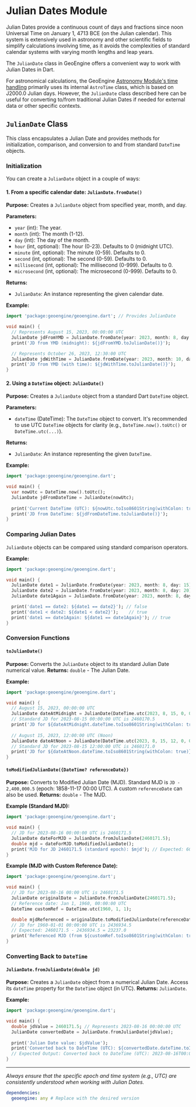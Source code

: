 # Julian Dates Module

Julian Dates provide a continuous count of days and fractions since noon Universal Time on January 1, 4713 BCE (on the Julian calendar). This system is extensively used in astronomy and other scientific fields to simplify calculations involving time, as it avoids the complexities of standard calendar systems with varying month lengths and leap years.

The `JulianDate` class in GeoEngine offers a convenient way to work with Julian Dates in Dart.

For astronomical calculations, the GeoEngine [Astronomy Module's time handling](../astronomy/time_coords/README.md#astronomical-time-astrotime) primarily uses its internal `AstroTime` class, which is based on J2000.0 Julian days. However, the `JulianDate` class described here can be useful for converting to/from traditional Julian Dates if needed for external data or other specific contexts.

## `JulianDate` Class

This class encapsulates a Julian Date and provides methods for initialization, comparison, and conversion to and from standard `DateTime` objects.

### Initialization

You can create a `JulianDate` object in a couple of ways:

#### 1. From a specific calendar date: `JulianDate.fromDate()`

**Purpose:** Creates a `JulianDate` object from specified year, month, and day.

**Parameters:**
- `year` (int): The year.
- `month` (int): The month (1-12).
- `day` (int): The day of the month.
- `hour` (int, optional): The hour (0-23). Defaults to 0 (midnight UTC).
- `minute` (int, optional): The minute (0-59). Defaults to 0.
- `second` (int, optional): The second (0-59). Defaults to 0.
- `millisecond` (int, optional): The millisecond (0-999). Defaults to 0.
- `microsecond` (int, optional): The microsecond (0-999). Defaults to 0.

**Returns:**
- `JulianDate`: An instance representing the given calendar date.

**Example:**
```dart
import 'package:geoengine/geoengine.dart'; // Provides JulianDate

void main() {
  // Represents August 15, 2023, 00:00:00 UTC
  JulianDate jdFromYMD = JulianDate.fromDate(year: 2023, month: 8, day: 15); 
  print('JD from YMD (midnight): ${jdFromYMD.toJulianDate()}');

  // Represents October 26, 2023, 12:30:00 UTC
  JulianDate jdWithTime = JulianDate.fromDate(year: 2023, month: 10, day: 26, hour: 12, minute: 30);
  print('JD from YMD (with time): ${jdWithTime.toJulianDate()}');
}
```

#### 2. Using a `DateTime` object: `JulianDate()`

**Purpose:** Creates a `JulianDate` object from a standard Dart `DateTime` object.

**Parameters:**
- `dateTime` (DateTime): The `DateTime` object to convert. It's recommended to use UTC `DateTime` objects for clarity (e.g., `DateTime.now().toUtc()` or `DateTime.utc(...)`).

**Returns:**
- `JulianDate`: An instance representing the given `DateTime`.

**Example:**
```dart
import 'package:geoengine/geoengine.dart';

void main() {
  var nowUtc = DateTime.now().toUtc(); 
  JulianDate jdFromDateTime = JulianDate(nowUtc);
  
  print('Current DateTime (UTC): ${nowUtc.toIso8601String(withColon: true)}');
  print('JD from DateTime: ${jdFromDateTime.toJulianDate()}');
}
```

### Comparing Julian Dates

`JulianDate` objects can be compared using standard comparison operators.

**Example:**
```dart
import 'package:geoengine/geoengine.dart';

void main() {
  JulianDate date1 = JulianDate.fromDate(year: 2023, month: 8, day: 15);
  JulianDate date2 = JulianDate.fromDate(year: 2023, month: 8, day: 20);
  JulianDate date1Again = JulianDate.fromDate(year: 2023, month: 8, day: 15);

  print('date1 == date2: ${date1 == date2}'); // false
  print('date1 < date2: ${date1 < date2}');    // true
  print('date1 == date1Again: ${date1 == date1Again}'); // true
}
```

### Conversion Functions

#### `toJulianDate()`

**Purpose:** Converts the `JulianDate` object to its standard Julian Date numerical value.
**Returns:** `double` - The Julian Date.

**Example:**
```dart
import 'package:geoengine/geoengine.dart';

void main() {
  // August 15, 2023, 00:00:00 UTC
  JulianDate dateAtMidnight = JulianDate(DateTime.utc(2023, 8, 15, 0, 0, 0)); 
  // Standard JD for 2023-08-15 00:00:00 UTC is 2460170.5
  print('JD for ${dateAtMidnight.dateTime.toIso8601String(withColon: true)}: ${dateAtMidnight.toJulianDate()}'); 
  
  // August 15, 2023, 12:00:00 UTC (Noon)
  JulianDate dateAtNoon = JulianDate(DateTime.utc(2023, 8, 15, 12, 0, 0)); 
  // Standard JD for 2023-08-15 12:00:00 UTC is 2460171.0
  print('JD for ${dateAtNoon.dateTime.toIso8601String(withColon: true)}: ${dateAtNoon.toJulianDate()}');
}
```

#### `toModifiedJulianDate({DateTime? referenceDate})`

**Purpose:** Converts to Modified Julian Date (MJD). Standard MJD is `JD - 2,400,000.5` (epoch: 1858-11-17 00:00 UTC). A custom `referenceDate` can also be used.
**Returns:** `double` - The MJD.

**Example (Standard MJD):**
```dart
import 'package:geoengine/geoengine.dart';

void main() {
  // JD for 2023-08-16 00:00:00 UTC is 2460171.5
  JulianDate dateForMJD = JulianDate.fromJulianDate(2460171.5); 
  double mjd = dateForMJD.toModifiedJulianDate();
  print('MJD for JD 2460171.5 (standard epoch): $mjd'); // Expected: 60171.0
}
```

**Example (MJD with Custom Reference Date):**
```dart
import 'package:geoengine/geoengine.dart';

void main() {
  // JD for 2023-08-16 00:00 UTC is 2460171.5
  JulianDate originalDate = JulianDate.fromJulianDate(2460171.5); 
  // Reference date: Jan 1, 1960, 00:00:00 UTC
  DateTime customRef = DateTime.utc(1960, 1, 1); 

  double mjdReferenced = originalDate.toModifiedJulianDate(referenceDate: customRef);
  // JD for 1960-01-01 00:00:00 UTC is 2436934.5
  // Expected: 2460171.5 - 2436934.5 = 23237.0
  print('Referenced MJD (from ${customRef.toIso8601String(withColon: true)}): $mjdReferenced');
}
```

### Converting Back to `DateTime`

#### `JulianDate.fromJulianDate(double jd)`

**Purpose:** Creates a `JulianDate` object from a numerical Julian Date. Access its `dateTime` property for the `DateTime` object (in UTC).
**Returns:** `JulianDate`.

**Example:**
```dart
import 'package:geoengine/geoengine.dart';

void main() {
  double jdValue = 2460171.5; // Represents 2023-08-16 00:00:00 UTC
  JulianDate convertedDate = JulianDate.fromJulianDate(jdValue);
  
  print('Julian Date value: $jdValue');
  print('Converted back to DateTime (UTC): ${convertedDate.dateTime.toIso8601String(withColon: true)}');
  // Expected Output: Converted back to DateTime (UTC): 2023-08-16T00:00:00.000Z
}
```

---
*Always ensure that the specific epoch and time system (e.g., UTC) are consistently understood when working with Julian Dates.*
```yaml
dependencies:
  geoengine: any # Replace with the desired version
```
